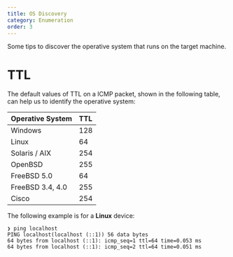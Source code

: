 ```yaml
---
title: OS Discovery
category: Enumeration
order: 3
---
```


Some tips to discover the operative system that runs on the target machine.

# TTL

The default values of TTL on a ICMP packet, shown in the following table, can help us to identify the operative system:

| Operative System | TTL |
| :--- | :--- |
| Windows | 128 |
| Linux | 64 |
| Solaris / AIX | 254 |
| OpenBSD | 255 |
| FreeBSD 5.0 | 64 |
| FreeBSD 3.4, 4.0 | 255 |
| Cisco | 254 |

The following example is for a **Linux** device:

```
❯ ping localhost
PING localhost(localhost (::1)) 56 data bytes
64 bytes from localhost (::1): icmp_seq=1 ttl=64 time=0.053 ms
64 bytes from localhost (::1): icmp_seq=2 ttl=64 time=0.051 ms
```
